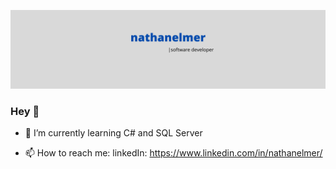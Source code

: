 ![header](./newHeader.png)
### Hey 👋

- 🌱 I’m currently learning C# and SQL Server

- 📫 How to reach me: linkedIn: https://www.linkedin.com/in/nathanelmer/
<!--
**nathanelmer/nathanelmer** is a ✨ _special_ ✨ repository because its `README.md` (this file) appears on your GitHub profile.

Here are some ideas to get you started:

- 🔭 I’m currently working on ...
- 🌱 I’m currently learning ...
- 👯 I’m looking to collaborate on ...
- 🤔 I’m looking for help with ...
- 💬 Ask me about ...
- 📫 How to reach me: ...
- 😄 Pronouns: ...
- ⚡ Fun fact: ...
-->
